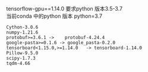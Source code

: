 tensorflow-gpu==1.14.0 要求python 版本3.5-3.7  
当前conda 中的python 版本 python=3.7  

    Cython-3.0.6  
    numpy-1.21.6
    protobuf>=3.6.1 ->    protobuf-4.24.4
    google-pasta>=0.1.6 -> google_pasta-0.2.0
    tensorboard<1.15.0,>=1.14.0   -> tensorboard-1.14.0
    Pillow-9.5.0
    scipy-1.7.3
    tqdm-4.66